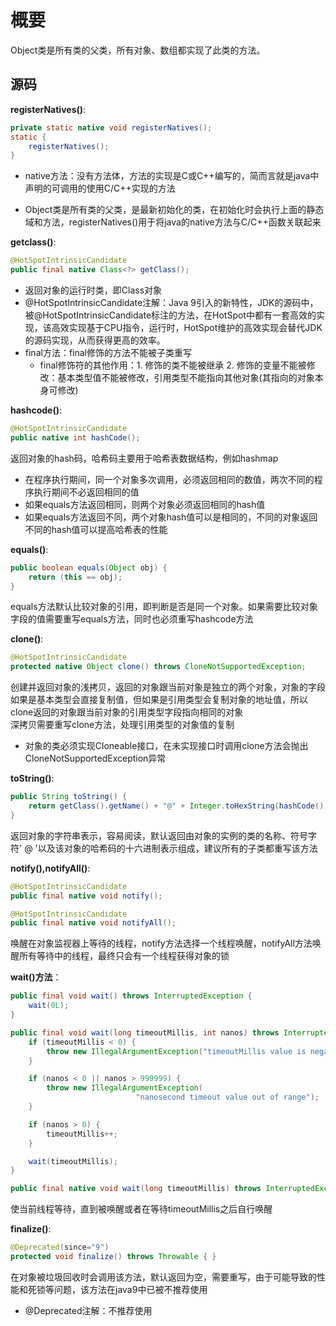 # 概要

Object类是所有类的父类，所有对象、数组都实现了此类的方法。

## 源码

**registerNatives()**:

```java
private static native void registerNatives();
static {
    registerNatives();
}
```

* native方法：没有方法体，方法的实现是C或C++编写的，简而言就是java中声明的可调用的使用C/C++实现的方法

* Object类是所有类的父类，是最新初始化的类，在初始化时会执行上面的静态域和方法，registerNatives()用于将java的native方法与C/C++函数关联起来

**getclass()**:

```java
@HotSpotIntrinsicCandidate
public final native Class<?> getClass();
```

* 返回对象的运行时类，即Class对象
* @HotSpotIntrinsicCandidate注解：Java 9引入的新特性，JDK的源码中，被@HotSpotIntrinsicCandidate标注的方法，在HotSpot中都有一套高效的实现，该高效实现基于CPU指令，运行时，HotSpot维护的高效实现会替代JDK的源码实现，从而获得更高的效率。
* final方法：final修饰的方法不能被子类重写
  * final修饰符的其他作用：1. 修饰的类不能被继承 2. 修饰的变量不能被修改：基本类型值不能被修改，引用类型不能指向其他对象(其指向的对象本身可修改)

**hashcode()**:

```java
@HotSpotIntrinsicCandidate
public native int hashCode();
```

返回对象的hash码，哈希码主要用于哈希表数据结构，例如hashmap

* 在程序执行期间，同一个对象多次调用，必须返回相同的数值，两次不同的程序执行期间不必返回相同的值
* 如果equals方法返回相同，则两个对象必须返回相同的hash值
* 如果equals方法返回不同，两个对象hash值可以是相同的，不同的对象返回不同的hash值可以提高哈希表的性能

**equals()**:

```java
public boolean equals(Object obj) {
    return (this == obj);
}
```

equals方法默认比较对象的引用，即判断是否是同一个对象。如果需要比较对象字段的值需要重写equals方法，同时也必须重写hashcode方法

**clone()**:

```java
@HotSpotIntrinsicCandidate
protected native Object clone() throws CloneNotSupportedException;
```

创建并返回对象的浅拷贝，返回的对象跟当前对象是独立的两个对象，对象的字段如果是基本类型会直接复制值，但如果是引用类型会复制对象的地址值，所以clone返回的对象跟当前对象的引用类型字段指向相同的对象  
深拷贝需要重写clone方法，处理引用类型的对象值的复制

* 对象的类必须实现Cloneable接口，在未实现接口时调用clone方法会抛出CloneNotSupportedException异常

**toString()**:

```java
public String toString() {
    return getClass().getName() + "@" + Integer.toHexString(hashCode());
}
```

返回对象的字符串表示，容易阅读，默认返回由对象的实例的类的名称、符号字符' @ '以及该对象的哈希码的十六进制表示组成，建议所有的子类都重写该方法

**notify(),notifyAll()**:

```java
@HotSpotIntrinsicCandidate
public final native void notify();

@HotSpotIntrinsicCandidate
public final native void notifyAll();
```

唤醒在对象监视器上等待的线程，notify方法选择一个线程唤醒，notifyAll方法唤醒所有等待中的线程，最终只会有一个线程获得对象的锁

**wait()方法**：

```java
public final void wait() throws InterruptedException {
    wait(0L);
}

public final void wait(long timeoutMillis, int nanos) throws InterruptedException {
    if (timeoutMillis < 0) {
        throw new IllegalArgumentException("timeoutMillis value is negative");
    }

    if (nanos < 0 || nanos > 999999) {
        throw new IllegalArgumentException(
                            "nanosecond timeout value out of range");
    }

    if (nanos > 0) {
        timeoutMillis++;
    }

    wait(timeoutMillis);
}

public final native void wait(long timeoutMillis) throws InterruptedException;
```

使当前线程等待，直到被唤醒或者在等待timeoutMillis之后自行唤醒

**finalize()**:

```java
@Deprecated(since="9")
protected void finalize() throws Throwable { }
```

在对象被垃圾回收时会调用该方法，默认返回为空，需要重写，由于可能导致的性能和死锁等问题，该方法在java9中已被不推荐使用

* @Deprecated注解：不推荐使用
